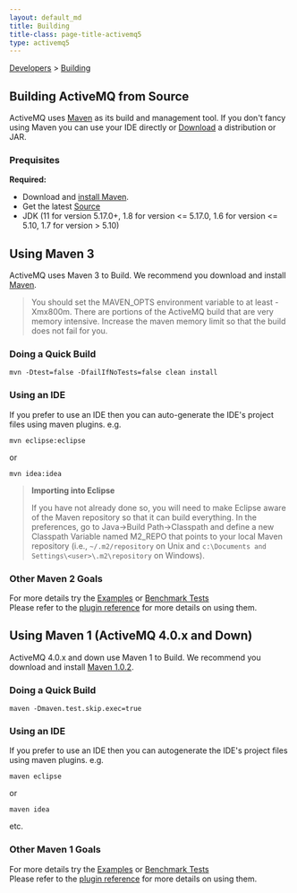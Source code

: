 ```yaml
---
layout: default_md
title: Building 
title-class: page-title-activemq5
type: activemq5
---
```


[Developers](developers) > [Building](building)


Building ActiveMQ from Source
-----------------------------

ActiveMQ uses [Maven](http://maven.apache.org/) as its build and management tool. If you don't fancy using Maven you can use your IDE directly or [Download](download) a distribution or JAR.

### Prequisites

**Required:**

*   Download and [install Maven](http://maven.apache.org/download).
*   Get the latest [Source](source)
*   JDK (11 for version 5.17.0+, 1.8 for version <= 5.17.0, 1.6 for version <= 5.10, 1.7 for version > 5.10)

Using Maven 3
-------------------------------------

ActiveMQ uses Maven 3 to Build. We recommend you download and install [Maven](http://maven.apache.org/download).

> You should set the MAVEN_OPTS environment variable to at least -Xmx800m. There are portions of the ActiveMQ build that are very memory intensive. Increase the maven memory limit so that the build does not fail for you.

### Doing a Quick Build
```
mvn -Dtest=false -DfailIfNoTests=false clean install 
```
### Using an IDE

If you prefer to use an IDE then you can auto-generate the IDE's project files using maven plugins. e.g.
```
mvn eclipse:eclipse
```
or
```
mvn idea:idea
```

> **Importing into Eclipse**
> 
> If you have not already done so, you will need to make Eclipse aware of the Maven repository so that it can build everything. In the preferences, go to Java->Build Path->Classpath and define a new Classpath Variable named M2_REPO that points to your local Maven repository (i.e., `~/.m2/repository` on Unix and `c:\Documents and Settings\<user>\.m2\repository` on Windows).

### Other Maven 2 Goals

For more details try the [Examples](examples) or [Benchmark Tests](benchmark-tests)  
Please refer to the [plugin reference](http://maven.apache.org/plugins/index.html) for more details on using them.

Using Maven 1 (ActiveMQ 4.0.x and Down)
---------------------------------------

ActiveMQ 4.0.x and down use Maven 1 to Build. We recommend you download and install [Maven 1.0.2](http://maven.apache.org/maven-1.x/startOverviewOverview/Overview/download).

### Doing a Quick Build
```
maven -Dmaven.test.skip.exec=true
```
### Using an IDE

If you prefer to use an IDE then you can autogenerate the IDE's project files using maven plugins. e.g.
```
maven eclipse
```
or
```
maven idea
```
etc.

### Other Maven 1 Goals

For more details try the [Examples](examples) or [Benchmark Tests](benchmark-tests)  
Please refer to the [plugin reference](http://maven.apache.org/maven-1.x/plugins/bundled/) for more details on using them.

